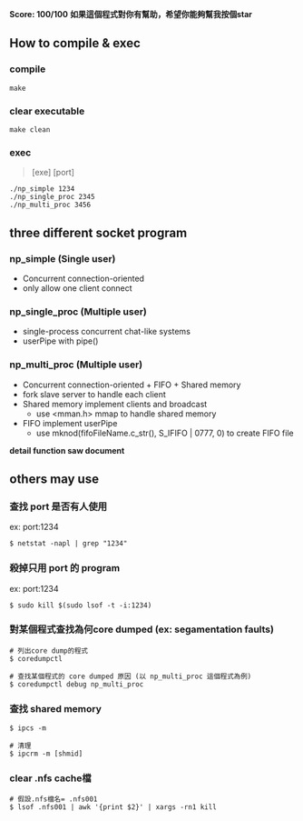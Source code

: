 **Score: 100/100**
**如果這個程式對你有幫助，希望你能夠幫我按個star**
## How to compile & exec
### compile
```
make
```
### clear executable
```
make clean
```
### exec
>[exe] [port]
```
./np_simple 1234
./np_single_proc 2345
./np_multi_proc 3456
```

## three different socket program
### np_simple (Single user)
- Concurrent connection-oriented
- only allow one client connect
### np_single_proc (Multiple user)
- single-process concurrent chat-like systems
- userPipe with pipe()

### np_multi_proc (Multiple user)
- Concurrent connection-oriented + FIFO + Shared memory
- fork slave server to handle each client
- Shared memory implement clients and broadcast
    - use <mman.h> mmap to handle shared memory
- FIFO implement userPipe
    - use mknod(fifoFileName.c_str(), S_IFIFO | 0777, 0) to create FIFO file


**detail function saw document**

## others may use
### 查找 port 是否有人使用
ex: port:1234
```
$ netstat -napl | grep "1234"
```
### 殺掉只用 port 的 program
ex: port:1234
```
$ sudo kill $(sudo lsof -t -i:1234)
```
### 對某個程式查找為何core dumped (ex: segamentation faults)
```
# 列出core dump的程式
$ coredumpctl

# 查找某個程式的 core dumped 原因 (以 np_multi_proc 這個程式為例)
$ coredumpctl debug np_multi_proc
```

### 查找 shared memory
```
$ ipcs -m

# 清理
$ ipcrm -m [shmid]
```

### clear .nfs cache檔
```
# 假設.nfs檔名= .nfs001
$ lsof .nfs001 | awk '{print $2}' | xargs -rn1 kill
```
